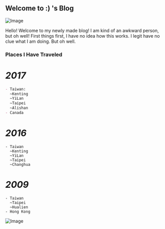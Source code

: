 ## Welcome to :) 's Blog

![Image](https://s-media-cache-ak0.pinimg.com/736x/48/bd/3f/48bd3f6e928d7cb4b8d499cb0f96b8a8--despicable-minions-funny-minion.jpg)

Hello! Welcome to my newly made blog! I am kind of an awkward person, but oh well! First things first, I have no idea how this works. I legit have no clue what I am doing. But oh well.


### Places I Have Traveled


# _2017_
```markdown
- Taiwan:
  ~Kenting
  ~YiLan
  ~Taipei
  ~Alishan
- Canada
```

# _2016_
```
- Taiwan
  ~Kenting
  ~YiLan
  ~Taipei
  ~Changhua
```

# _2009_
```
- Taiwan
  ~Taipei
  ~Hualien
- Hong Kong
```



![Image](http://asiaoptions.org/wp-content/uploads/2015/07/taiwansmaller.jpg)

